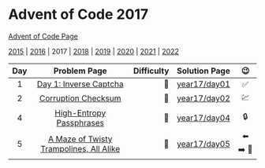 # Advent of Code 2017

[Advent of Code Page](https://adventofcode.com/2017)

[2015](/year15) | [2016](/year16) | 2017 | [2018](/year18) | [2019](/year19) | [2020](/year20) | [2021](/year21) | [2022](/year22)

| Day |                         Problem Page                         | Difficulty |       Solution Page       |         :wink:          |
|:--:|:------------------------------------------------------------:| ---: |:-------------------------:|:-----------------------:|  
|  1  |         [Day 1: Inverse Captcha](https://adventofcode.com/2017/day/1)          | :star2: | [year17/day01](/year17/day01) |           :white_check_mark:           | 
|  2  |           [Corruption Checksum](https://adventofcode.com/2017/day/2)           | :star2: | [year17/day02](/year17/day02) |                :chart:                 | 
|  4  |           [High-Entropy Passphrases](https://adventofcode.com/2017/day/4)           | :star2: | [year17/day04](/year17/day04) |                :lock:                 | 
|  5  | [A Maze of Twisty Trampolines, All Alike](https://adventofcode.com/2017/day/5) | :star2: | [year17/day05](/year17/day05) | :arrow_left: :arrow_right: :stop_sign: | 

